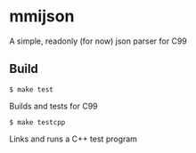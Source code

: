 # mmijson
A simple, readonly (for now) json parser for C99

## Build

`$ make test`

Builds and tests for C99

`$ make testcpp`

Links and runs a C++ test program
